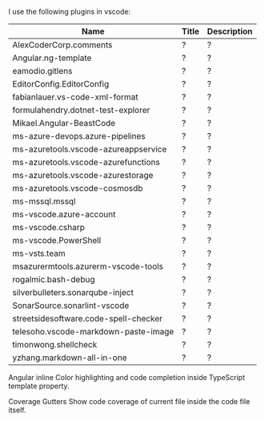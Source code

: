 
I use the following plugins in vscode:

| Name | Title | Description |
| --- | --- | --- |
| AlexCoderCorp.comments | ? | ? |          
| Angular.ng-template | ? | ? |
| eamodio.gitlens | ? | ? |
| EditorConfig.EditorConfig | ? | ? |
| fabianlauer.vs-code-xml-format | ? | ? |
| formulahendry.dotnet-test-explorer | ? | ? |
| Mikael.Angular-BeastCode | ? | ? |
| ms-azure-devops.azure-pipelines | ? | ? |
| ms-azuretools.vscode-azureappservice | ? | ? |
| ms-azuretools.vscode-azurefunctions | ? | ? |
| ms-azuretools.vscode-azurestorage | ? | ? |
| ms-azuretools.vscode-cosmosdb | ? | ? |
| ms-mssql.mssql | ? | ? |
| ms-vscode.azure-account | ? | ? |
| ms-vscode.csharp | ? | ? |
| ms-vscode.PowerShell | ? | ? |
| ms-vsts.team | ? | ? |
| msazurermtools.azurerm-vscode-tools | ? | ? |
| rogalmic.bash-debug | ? | ? |
| silverbulleters.sonarqube-inject | ? | ? |
| SonarSource.sonarlint-vscode | ? | ? |
| streetsidesoftware.code-spell-checker | ? | ? |
| telesoho.vscode-markdown-paste-image | ? | ? |
| timonwong.shellcheck | ? | ? |
| yzhang.markdown-all-in-one | ? | ? |



Angular inline
Color highlighting and code completion inside TypeScript template property.

Coverage Gutters
Show code coverage of current file inside the code file itself.

